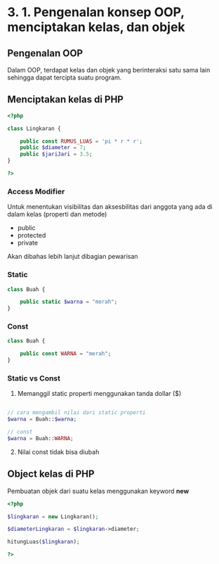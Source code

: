 # 3. 1. Pengenalan konsep OOP, menciptakan kelas, dan objek

## Pengenalan OOP

Dalam OOP, terdapat kelas dan objek yang berinteraksi satu sama lain sehingga dapat tercipta suatu program.

## Menciptakan kelas di PHP

```php
<?php

class Lingkaran {

    public const RUMUS_LUAS = 'pi * r * r';
    public $diameter = 7;
    public $jariJari = 3.5;
}

?>
```

### Access Modifier

Untuk menentukan visibilitas dan aksesbilitas dari anggota yang ada di dalam kelas (properti dan metode)

- public
- protected
- private

Akan dibahas lebih lanjut dibagian pewarisan

### Static

```php
class Buah {

    public static $warna = "merah";
}
```

### Const

```php
class Buah {

    public const WARNA = "merah";
}
```


### Static vs Const

1. Memanggil static properti menggunakan tanda dollar ($)

```php

// cara mengambil nilai dari static properti
$warna = Buah::$warna;

// const
$warna = Buah::WARNA;

```

2. Nilai const tidak bisa diubah


## Object kelas di PHP

Pembuatan objek dari suatu kelas menggunakan keyword **new**

```php
<?php

$lingkaran = new Lingkaran();

$diameterLingkaran = $lingkaran->diameter;

hitungLuas($lingkaran);

?>
```

